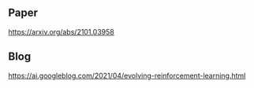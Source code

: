 ## Paper 
https://arxiv.org/abs/2101.03958

## Blog
https://ai.googleblog.com/2021/04/evolving-reinforcement-learning.html
